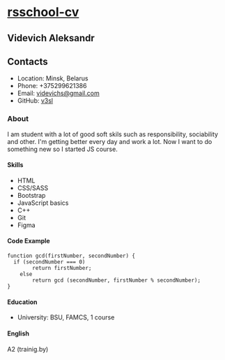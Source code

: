# [rsschool-cv](https://v3sl.github.io/rsschool-cv/cv)
## __Videvich Aleksandr__
## Contacts
- Location: Minsk, Belarus
- Phone: +375299621386
- Email: videvichs@gmail.com
- GitHub: [v3sl](https://github.com/v3sl)
### About
I am student with a lot of good soft skils such as responsibility, sociability and other. I'm getting better every day and work a lot. Now I want to do something new so I started JS course.
#### Skills
- HTML
- CSS/SASS
- Bootstrap
- JavaScript basics
- C++
- Git
- Figma
#### Code Example
```
function gcd(firstNumber, secondNumber) {
  if (secondNumber === 0)
		return firstNumber;
	else
		return gcd (secondNumber, firstNumber % secondNumber);
}
```
#### Education 
- University: BSU, FAMCS, 1 course
#### English
A2 (trainig.by)
